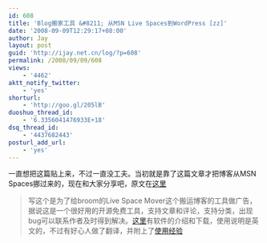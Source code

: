 ```yaml
---
id: 608
title: 'Blog搬家工具 &#8211; 从MSN Live Spaces到WordPress [zz]'
date: '2008-09-09T12:29:17+08:00'
author: Jay
layout: post
guid: 'http://ijay.net.cn/log/?p=608'
permalink: /2008/09/09/608
views:
    - '4462'
aktt_notify_twitter:
    - 'yes'
shorturl:
    - 'http://goo.gl/205lB'
duoshuo_thread_id:
    - '6.3356041476933E+18'
dsq_thread_id:
    - '4437682443'
posturl_add_url:
    - 'yes'
---
```


一直想把这篇贴上来，不过一直没工夫。当初就是靠了这篇文章才把博客从MSN Spaces挪过来的，现在和大家分享吧，原文在<a href="http://litmon.net/archives/21/" target="_blank">这里</a>
<blockquote>写这个是为了给broom的Live Space Mover这个搬运博客的工具做广告，据说这是一个很好用的开源免费工具，支持文章和评论，支持分类，出现bug可以联系作者及时得到解决。<a href="http://b2.broom9.com?page_id=519">这里</a>有软件的介绍和下载，使用说明是英文的，不过有好心人做了翻译，并附上了<a href="http://v2info.mireene.com/?p=270">使用经验</a></blockquote>